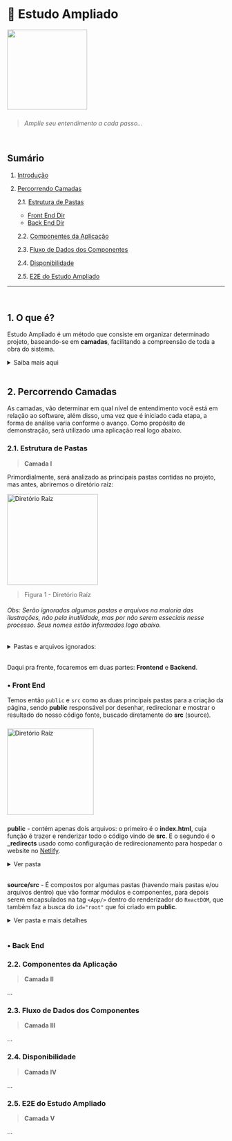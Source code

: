 # 🔎 Estudo Ampliado


<img height="185" src="https://user-images.githubusercontent.com/83969467/150009028-382503a7-c4b6-421a-8f85-5b25cf1e1a06.gif">

###
> _Amplie seu entendimento a cada passo..._

<br/>


## Sumário

1. [Introdução](#1-o-que-é)

2. [Percorrendo Camadas](#2-Percorrendo-Camadas)

   2.1. [Estrutura de Pastas](#21-estrutura-de-pastas)
      - [Front End Dir](#a-Front-End)
      - [Back End Dir](#a-Back-End)

   2.2. [Componentes da Aplicação](#22-componentes-da-aplicação)

   2.3. [Fluxo de Dados dos Componentes](#23-fluxo-de-dados-dos-componentes)

   2.4. [Disponibilidade](#24-disponibilidade)
   
   2.5. [E2E do Estudo Ampliado](#25-e2e-do-estudo-ampliado)
***

<br/>

## 1. O que é?
Estudo Ampliado é um método que consiste em organizar determinado projeto, baseando-se em **camadas**, facilitando a compreensão de toda a obra do sistema.

<details> 
   <summary>Saiba mais aqui</summary>

   - Em resumo, o método é separado por todo um processo de consulta ao projeto, desde seu diretório raíz até seus códigos, isto é, quando for aberta a pasta onde está a aplicação, considera-se que você já esteja realizando o primeiro processo (na primeira camada), no qual irá ser completado apenas quando for aberta e analizada todas as outras pastas restantes.

   - E você deve estar se perguntando: como assim baseado em camadas? Bom, como exemplo vamos utilizar esse estudo para comparar: uma imagem de ultra resolução e um projeto:

      - **Sobre a imagem:** Suponhamos que seja uma figura de uma cidade vista de cima, sendo possível enxergar somente sua forma, pois as ruas, casas, prédios e tudo o que há nela está minúsculo, entretanto, se a ampliarmos um pouco, aí sim veremos seus componentes. Em virtude disso, a cada aproximação será visto mais detalhes dessa zona urbana, fazendo com que saibamos toda sua composição obtendo mais informação possível.

      - **Comparando ao projeto:** no sistema, a primeira camada começa quando é **analizado** e **entendido** todas as principais pastas contidas nele, por outro lado, a partir do momento em que **analizamos** aquela imagem e **entendemos** que se trata de uma cidade, a lógica é a mesma quando abrimos a [estrutura de pastas](#I-Estrutura-de-Pastas) e descobrimos suas funções.

   ###
</details>

<br>

## 2. Percorrendo Camadas
As camadas, vão determinar em qual nível de entendimento você está em relação ao software, além disso, uma vez que é iniciado cada etapa, a forma de análise varia conforme o avanço. Como propósito de demonstração, será utilizado uma aplicação real logo abaixo.

### 2.1. Estrutura de Pastas
> **Camada I**

Primordialmente, será analizado as principais pastas contidas no projeto, mas antes, abriremos o diretório raíz:

<img height="210" src="https://user-images.githubusercontent.com/83969467/151673984-0735a035-4851-4797-a134-e7ee85b6a9a2.png" alt="Diretório Raíz" title="Diretório Raíz">

> Figura 1 - Diretório Raíz

###### Obs: Serão ignoradas algumas pastas e arquivos na maioria das  ilustrações, não pela inutilidade, mas por não serem esseciais nesse processo. Seus nomes estão informados logo abaixo.

<details> 
   <summary>Pastas e arquivos ignorados:</summary> 

   - **Pastas**: node_modules, project_guide, 

   - **Arquivos**: package.json, tsconfig.json, README.md, yarn.lock, .gitignore 
</details> 

<br/>

Daqui pra frente, focaremos em duas partes: **Frontend** e **Backend**. 


### • Front End

Temos então `public` e `src` como as duas principais pastas para a criação da página, sendo **public** responsável por desenhar, redirecionar e mostrar o resultado do nosso código fonte, buscado diretamente do **src** (source).

###

<img height="200" align="center" src="https://user-images.githubusercontent.com/83969467/152814920-e7a37634-de52-4dbc-a294-b93dc9cb7315.png" alt="Diretório Raíz" title="Diretório Raíz">

###

**public** - contém apenas dois arquivos: o primeiro é o **index.html**, cuja função é trazer e renderizar todo o código vindo de **src**. E o segundo é o **_redirects** usado como configuração de redirecionamento para hospedar o website no [Netlify](https://www.netlify.com/).

<details> 
   <summary>Ver pasta</summary>

   ###
   <img align="center" src="https://user-images.githubusercontent.com/83969467/152815294-83b61296-8ec5-4cfa-b0f9-23af62138e4b.png" alt="Diretório Raíz" title="Diretório Raíz"> 
</details> 

<br/>

**source/src** - É compostos por algumas pastas (havendo mais pastas e/ou arquivos dentro) que vão formar módulos e componentes, para depois serem encapsulados na tag `<App/>` dentro do renderizador do `ReactDOM`, que também faz a busca do `id="root"` que foi criado em **public**.

<details>
   <summary>Ver pasta e mais detalhes</summary> 

   ###

   <img align="center" src="https://user-images.githubusercontent.com/83969467/152816811-7660c14c-5fcd-4d09-bc22-3a3023232f1c.png" alt="Diretório Raíz" title="Diretório Raíz"> 

   ###
   Todas os nomes citados abaixo, são pastas que vão conter outras pastas e/ou arquivos dentro delas.

   - **assets**: contém nossos bens/recursos de folha de estilo, imagens, fontes e até scripts. Ou seja, é o complemento de conteúdo.

   - **components**: permite você dividir a UI em partes independentes, reutilizáveis e pensar em cada parte isoladamente. 

   - **pages**: obtém cada página com sua interface completa, acrescentado de regra de negócio, captura de argumento passado na rota determinada e manipulação de estrutura de dados.

   - **types**: cria a estrutura de tipos do frontend integrando-a à API.

   - **ultils**: guarda arquivos utilitários para axiliar funções específicas no projeto, como por exemplo a validação de email e criação de variável de ambiente. 

</details> 

<br>

### • Back End
### 2.2. Componentes da Aplicação
> **Camada II**

... 

### 2.3. Fluxo de Dados dos Componentes
> **Camada III**

...

### 2.4. Disponibilidade
> **Camada IV**

...

### 2.5. E2E do Estudo Ampliado
> **Camada V**

...


